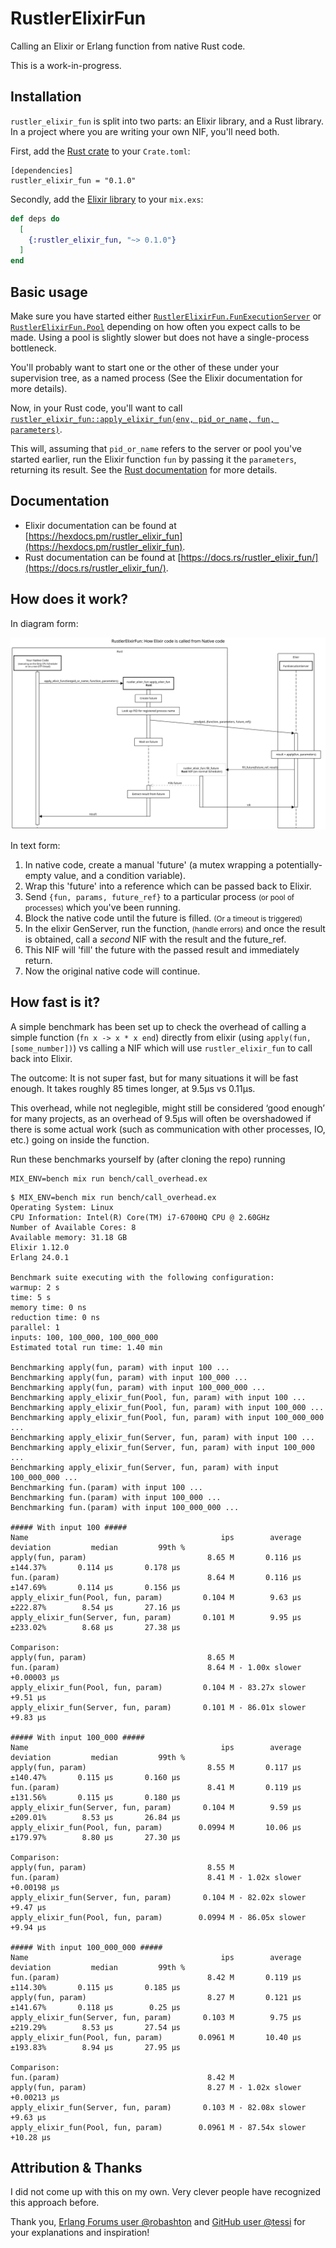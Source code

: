 # RustlerElixirFun

Calling an Elixir or Erlang function from native Rust code.

This is a work-in-progress.

## Installation

`rustler_elixir_fun` is split into two parts: an Elixir library, and a Rust library.
In a project where you are writing your own NIF, you'll need both.


First, add the [Rust crate](https://crates.io/crates/rustler_elixir_fun) to your `Crate.toml`:

```
[dependencies]
rustler_elixir_fun = "0.1.0"
```

Secondly, add the [Elixir library](https://hex.pm/packages/rustler_elixir_fun) to your `mix.exs`:
```elixir
def deps do
  [
    {:rustler_elixir_fun, "~> 0.1.0"}
  ]
end
```


## Basic usage

Make sure you have started either [`RustlerElixirFun.FunExecutionServer`](https://hexdocs.pm/rustler_elixir_fun/RustlerElixirFun.FunExecutionServer.html) or [`RustlerElixirFun.Pool`](https://hexdocs.pm/rustler_elixir_fun/RustlerElixirFun.Pool.html) depending on how often you expect calls to be made. Using a pool is slightly slower but does not have a single-process bottleneck.

You'll probably want to start one or the other of these under your supervision tree, as a named process (See the Elixir documentation for more details).

Now, in your Rust code, you'll want to call [`rustler_elixir_fun::apply_elixir_fun(env, pid_or_name, fun, parameters)`](https://docs.rs/rustler_elixir_fun/0.1.0/rustler_elixir_fun/fn.apply_elixir_fun.html).

This will, assuming that `pid_or_name` refers to the server or pool you've started earlier, run the Elixir function `fun` by passing it the `parameters`, returning its result.
See the [Rust documentation](https://docs.rs/rustler_elixir_fun/0.1.0/rustler_elixir_fun/fn.apply_elixir_fun.html) for more details.

## Documentation

- Elixir documentation can be found at [https://hexdocs.pm/rustler_elixir_fun](https://hexdocs.pm/rustler_elixir_fun).
- Rust documentation can be found at [https://docs.rs/rustler_elixir_fun/](https://docs.rs/rustler_elixir_fun/).

## How does it work?

In diagram form:

![sequence_diagram](/media/rustler_elixir_fun_sequence_diagram.png)

In text form:

1. In native code, create a manual 'future' (a mutex wrapping a potentially-empty value, and a condition variable).
2. Wrap this 'future' into a reference which can be passed back to Elixir.
3. Send `{fun, params, future_ref}` to a particular process <small>(or pool of processes)</small> which you've been running.
4. Block the native code until the future is filled. <small>(Or a timeout is triggered)</small>
5. In the elixir GenServer, run the function, <small>(handle errors)</small> and once the result is obtained, call a _second_ NIF with the result and the future_ref.
6. This NIF will 'fill' the future with the passed result and immediately return.
7. Now the original native code will continue.

## How fast is it?

A simple benchmark has been set up to check the overhead of calling a simple function (`fn x -> x * x end`) directly from elixir (using `apply(fun, [some_number])`) vs calling a NIF which will use `rustler_elixir_fun` to call back into Elixir.

The outcome: It is not super fast, but for many situations it will be fast enough. It takes roughly 85 times longer, at 9.5µs vs 0.11µs.

This overhead, while not neglegible, might still be considered ‘good enough’ for many projects, as an overhead of 9.5µs will often be overshadowed if there is some actual work (such as communication with other processes, IO, etc.) going on inside the function.

Run these benchmarks yourself by (after cloning the repo) running

```
MIX_ENV=bench mix run bench/call_overhead.ex 
```


```
$ MIX_ENV=bench mix run bench/call_overhead.ex 
Operating System: Linux
CPU Information: Intel(R) Core(TM) i7-6700HQ CPU @ 2.60GHz
Number of Available Cores: 8
Available memory: 31.18 GB
Elixir 1.12.0
Erlang 24.0.1

Benchmark suite executing with the following configuration:
warmup: 2 s
time: 5 s
memory time: 0 ns
reduction time: 0 ns
parallel: 1
inputs: 100, 100_000, 100_000_000
Estimated total run time: 1.40 min

Benchmarking apply(fun, param) with input 100 ...
Benchmarking apply(fun, param) with input 100_000 ...
Benchmarking apply(fun, param) with input 100_000_000 ...
Benchmarking apply_elixir_fun(Pool, fun, param) with input 100 ...
Benchmarking apply_elixir_fun(Pool, fun, param) with input 100_000 ...
Benchmarking apply_elixir_fun(Pool, fun, param) with input 100_000_000 ...
Benchmarking apply_elixir_fun(Server, fun, param) with input 100 ...
Benchmarking apply_elixir_fun(Server, fun, param) with input 100_000 ...
Benchmarking apply_elixir_fun(Server, fun, param) with input 100_000_000 ...
Benchmarking fun.(param) with input 100 ...
Benchmarking fun.(param) with input 100_000 ...
Benchmarking fun.(param) with input 100_000_000 ...

##### With input 100 #####
Name                                           ips        average  deviation         median         99th %
apply(fun, param)                           8.65 M       0.116 μs   ±144.37%       0.114 μs       0.178 μs
fun.(param)                                 8.64 M       0.116 μs   ±147.69%       0.114 μs       0.156 μs
apply_elixir_fun(Pool, fun, param)         0.104 M        9.63 μs   ±222.87%        8.54 μs       27.16 μs
apply_elixir_fun(Server, fun, param)       0.101 M        9.95 μs   ±233.02%        8.68 μs       27.38 μs

Comparison: 
apply(fun, param)                           8.65 M
fun.(param)                                 8.64 M - 1.00x slower +0.00003 μs
apply_elixir_fun(Pool, fun, param)         0.104 M - 83.27x slower +9.51 μs
apply_elixir_fun(Server, fun, param)       0.101 M - 86.01x slower +9.83 μs

##### With input 100_000 #####
Name                                           ips        average  deviation         median         99th %
apply(fun, param)                           8.55 M       0.117 μs   ±140.47%       0.115 μs       0.160 μs
fun.(param)                                 8.41 M       0.119 μs   ±131.56%       0.115 μs       0.180 μs
apply_elixir_fun(Server, fun, param)       0.104 M        9.59 μs   ±209.01%        8.53 μs       26.84 μs
apply_elixir_fun(Pool, fun, param)        0.0994 M       10.06 μs   ±179.97%        8.80 μs       27.30 μs

Comparison: 
apply(fun, param)                           8.55 M
fun.(param)                                 8.41 M - 1.02x slower +0.00198 μs
apply_elixir_fun(Server, fun, param)       0.104 M - 82.02x slower +9.47 μs
apply_elixir_fun(Pool, fun, param)        0.0994 M - 86.05x slower +9.94 μs

##### With input 100_000_000 #####
Name                                           ips        average  deviation         median         99th %
fun.(param)                                 8.42 M       0.119 μs   ±114.30%       0.115 μs       0.185 μs
apply(fun, param)                           8.27 M       0.121 μs   ±141.67%       0.118 μs        0.25 μs
apply_elixir_fun(Server, fun, param)       0.103 M        9.75 μs   ±219.29%        8.53 μs       27.54 μs
apply_elixir_fun(Pool, fun, param)        0.0961 M       10.40 μs   ±193.83%        8.94 μs       27.95 μs

Comparison: 
fun.(param)                                 8.42 M
apply(fun, param)                           8.27 M - 1.02x slower +0.00213 μs
apply_elixir_fun(Server, fun, param)       0.103 M - 82.08x slower +9.63 μs
apply_elixir_fun(Pool, fun, param)        0.0961 M - 87.54x slower +10.28 μs
```

## Attribution & Thanks

I did not come up with this on my own. Very clever people have recognized this approach before.

Thank you, [Erlang Forums user @robashton](https://erlangforums.com/t/how-to-call-a-fun-from-a-nif/915/8?u=qqwy) and [GitHub user @tessi](https://github.com/tessi/wasmex/issues/256#issuecomment-848339952) for your explanations and inspiration!
